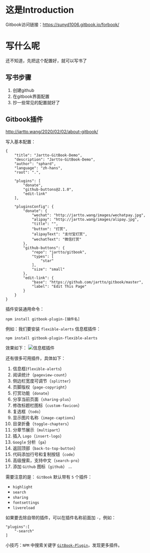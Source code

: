 # 这是Introduction



Gitbook访问链接：https://sunyd1006.gitbook.io/forbook/



# 写什么呢

还不知道，先把这个配置好，就可以写书了







## 写书步骤

1. 创建github
2. 在gitbook界面配置
3. 抄一些常见的配置就好了



## Gitbook插件



http://jartto.wang/2020/02/02/about-gitbook/



写入基本配置：

```
{
    "title": "Jartto-GitBook-Demo",
    "description": "Jartto-GitBook-Demo",
    "author": "sphard",
    "language": "zh-hans",
    "root": ".",

    "plugins": [
        "donate",
        "github-buttons@2.1.0",
        "edit-link"
    ],

    "pluginsConfig": {
        "donate": {
            "wechat": "http://jartto.wang/images/wechatpay.jpg",
            "alipay": "http://jartto.wang/images/alipay.jpg",
            "title": "",
            "button": "打赏",
            "alipayText": "支付宝打赏",
            "wechatText": "微信打赏"
        },
        "github-buttons": {
            "repo": "jartto/gitbook",
            "types": [
                "star"
            ],
            "size": "small"
        },
        "edit-link": {
            "base": "https://github.com/jartto/gitbook/master",
            "label": "Edit This Page"
        }
    }
}
```



插件安装通用命令：

```
npm install gitbook-plugin-[插件名]
```



例如：我们要安装 `flexible-alerts` 信息框插件：

```
npm install gitbook-plugin-flexible-alerts
```



效果如下：
![信息框插件](https://raw.githubusercontent.com/chenfengyanyu/my-web-accumulation/master/images/gitbook/plugin.png)



还有很多可用插件，具体如下：

1. 信息框(`flexible-alerts`)
2. 阅读统计（`pageview-count`）
3. 侧边栏宽度可调节（`splitter`）
4. 页脚版权（`page-copyright`）
5. 打赏功能（`donate`）
6. 分享当前页面（`sharing-plus`）
7. 修改标题栏图标（`custom-favicon`）
8. 复选框（`todo`）
9. 显示图片名称（`image-captions`）
10. 目录折叠（`toggle-chapters`）
11. 分章节展示（`multipart`）
12. 插入 `Logo`（`insert-logo`）
13. `Google` 分析（`ga`）
14. 返回顶部（`back-to-top-button`）
15. 代码添加行号和复制按钮（`code`）
16. 高级搜索，支持中文（`search-pro`）
17. 添加 `Github` 图标（`github`）
    …

需要注意的是：
`GitBook` 默认带有 `5` 个插件：

- `highlight`
- `search`
- `sharing`
- `fontsettings`
- `livereload`

如果要去除自带的插件，可以在插件名称前面加 `-`，例如：

```
"plugins":[
    "-search"
]
```



小技巧：`NPM` 中搜索关键字 [`GitBook-Plugin`](https://www.npmjs.com/search?q=gitbook-plugin)，发现更多插件。

